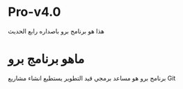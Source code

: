 # Pro-v4.0
<p>هذا هو برنامج برو باصداره رابع الحديث </p>
<H1>ماهو برنامج برو</H1>
<p>برنامج برو هو مساعد برمجي قيد التطوير يستطيع انشاء مشاريع Git</p>
